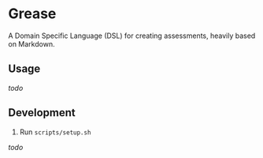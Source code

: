 # Grease

A Domain Specific Language (DSL) for creating assessments, heavily based on
Markdown.

## Usage

_todo_

## Development

1. Run `scripts/setup.sh`

_todo_